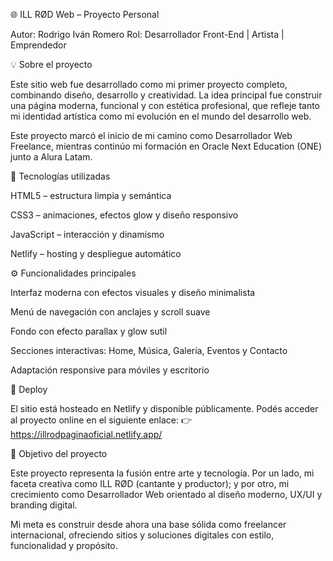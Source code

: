 🌐 ILL RØD Web – Proyecto Personal

Autor: Rodrigo Iván Romero
Rol: Desarrollador Front-End | Artista | Emprendedor

💡 Sobre el proyecto

Este sitio web fue desarrollado como mi primer proyecto completo, combinando diseño, desarrollo y creatividad. La idea principal fue construir una página moderna, funcional y con estética profesional, que refleje tanto mi identidad artística como mi evolución en el mundo del desarrollo web.

Este proyecto marcó el inicio de mi camino como Desarrollador Web Freelance, mientras continúo mi formación en Oracle Next Education (ONE) junto a Alura Latam.

🧠 Tecnologías utilizadas

HTML5 – estructura limpia y semántica

CSS3 – animaciones, efectos glow y diseño responsivo

JavaScript – interacción y dinamismo

Netlify – hosting y despliegue automático

⚙️ Funcionalidades principales

Interfaz moderna con efectos visuales y diseño minimalista

Menú de navegación con anclajes y scroll suave

Fondo con efecto parallax y glow sutil

Secciones interactivas: Home, Música, Galería, Eventos y Contacto

Adaptación responsive para móviles y escritorio

🚀 Deploy

El sitio está hosteado en Netlify y disponible públicamente.
Podés acceder al proyecto online en el siguiente enlace:
👉 https://illrodpaginaoficial.netlify.app/

🎯 Objetivo del proyecto

Este proyecto representa la fusión entre arte y tecnología.
Por un lado, mi faceta creativa como ILL RØD (cantante y productor);
y por otro, mi crecimiento como Desarrollador Web orientado al diseño moderno, UX/UI y branding digital.

Mi meta es construir desde ahora una base sólida como freelancer internacional, ofreciendo sitios y soluciones digitales con estilo, funcionalidad y propósito.

